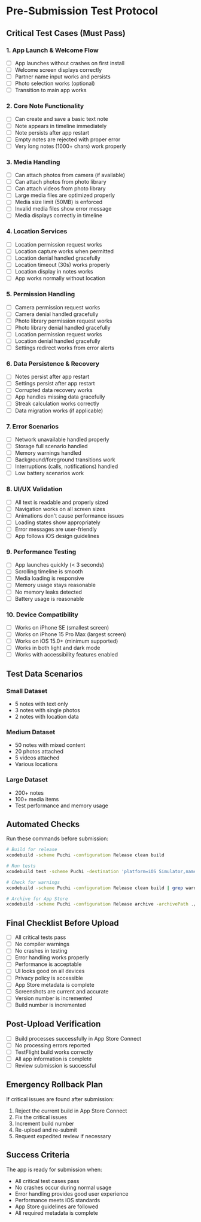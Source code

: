 # Pre-Submission Test Protocol

## Critical Test Cases (Must Pass)

### 1. App Launch & Welcome Flow
- [ ] App launches without crashes on first install
- [ ] Welcome screen displays correctly
- [ ] Partner name input works and persists
- [ ] Photo selection works (optional)
- [ ] Transition to main app works

### 2. Core Note Functionality
- [ ] Can create and save a basic text note
- [ ] Note appears in timeline immediately
- [ ] Note persists after app restart
- [ ] Empty notes are rejected with proper error
- [ ] Very long notes (1000+ chars) work properly

### 3. Media Handling
- [ ] Can attach photos from camera (if available)
- [ ] Can attach photos from photo library
- [ ] Can attach videos from photo library
- [ ] Large media files are optimized properly
- [ ] Media size limit (50MB) is enforced
- [ ] Invalid media files show error message
- [ ] Media displays correctly in timeline

### 4. Location Services
- [ ] Location permission request works
- [ ] Location capture works when permitted
- [ ] Location denial handled gracefully
- [ ] Location timeout (30s) works properly
- [ ] Location display in notes works
- [ ] App works normally without location

### 5. Permission Handling
- [ ] Camera permission request works
- [ ] Camera denial handled gracefully
- [ ] Photo library permission request works
- [ ] Photo library denial handled gracefully
- [ ] Location permission request works
- [ ] Location denial handled gracefully
- [ ] Settings redirect works from error alerts

### 6. Data Persistence & Recovery
- [ ] Notes persist after app restart
- [ ] Settings persist after app restart
- [ ] Corrupted data recovery works
- [ ] App handles missing data gracefully
- [ ] Streak calculation works correctly
- [ ] Data migration works (if applicable)

### 7. Error Scenarios
- [ ] Network unavailable handled properly
- [ ] Storage full scenario handled
- [ ] Memory warnings handled
- [ ] Background/foreground transitions work
- [ ] Interruptions (calls, notifications) handled
- [ ] Low battery scenarios work

### 8. UI/UX Validation
- [ ] All text is readable and properly sized
- [ ] Navigation works on all screen sizes
- [ ] Animations don't cause performance issues
- [ ] Loading states show appropriately
- [ ] Error messages are user-friendly
- [ ] App follows iOS design guidelines

### 9. Performance Testing
- [ ] App launches quickly (< 3 seconds)
- [ ] Scrolling timeline is smooth
- [ ] Media loading is responsive
- [ ] Memory usage stays reasonable
- [ ] No memory leaks detected
- [ ] Battery usage is reasonable

### 10. Device Compatibility
- [ ] Works on iPhone SE (smallest screen)
- [ ] Works on iPhone 15 Pro Max (largest screen)
- [ ] Works on iOS 15.0+ (minimum supported)
- [ ] Works in both light and dark mode
- [ ] Works with accessibility features enabled

## Test Data Scenarios

### Small Dataset
- 5 notes with text only
- 3 notes with single photos
- 2 notes with location data

### Medium Dataset
- 50 notes with mixed content
- 20 photos attached
- 5 videos attached
- Various locations

### Large Dataset
- 200+ notes
- 100+ media items
- Test performance and memory usage

## Automated Checks

Run these commands before submission:

```bash
# Build for release
xcodebuild -scheme Puchi -configuration Release clean build

# Run tests
xcodebuild test -scheme Puchi -destination 'platform=iOS Simulator,name=iPhone 15'

# Check for warnings
xcodebuild -scheme Puchi -configuration Release clean build | grep warning

# Archive for App Store
xcodebuild -scheme Puchi -configuration Release archive -archivePath ./build/Puchi.xcarchive
```

## Final Checklist Before Upload

- [ ] All critical tests pass
- [ ] No compiler warnings
- [ ] No crashes in testing
- [ ] Error handling works properly
- [ ] Performance is acceptable
- [ ] UI looks good on all devices
- [ ] Privacy policy is accessible
- [ ] App Store metadata is complete
- [ ] Screenshots are current and accurate
- [ ] Version number is incremented
- [ ] Build number is incremented

## Post-Upload Verification

- [ ] Build processes successfully in App Store Connect
- [ ] No processing errors reported
- [ ] TestFlight build works correctly
- [ ] All app information is complete
- [ ] Review submission is successful

## Emergency Rollback Plan

If critical issues are found after submission:
1. Reject the current build in App Store Connect
2. Fix the critical issues
3. Increment build number
4. Re-upload and re-submit
5. Request expedited review if necessary

## Success Criteria

The app is ready for submission when:
- All critical test cases pass
- No crashes occur during normal usage
- Error handling provides good user experience
- Performance meets iOS standards
- App Store guidelines are followed
- All required metadata is complete